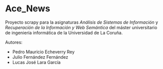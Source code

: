 # Ace_News

Proyecto scrapy para la asignaturas *Análisis de Sistemas de Información* y *Recuperación de la Información y Web Semántica* del máster universitario de ingeniería informática de la Universidad de La Coruña.

Autores:
- Pedro Mauricio Echeverry Rey 
- Julio Fernández Fernández 
- Lucas José Lara García 
